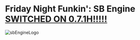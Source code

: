 # Friday Night Funkin': SB Engine [SWITCHED ON 0.7.1H!!!!!](https://github.com/Stefan2008Git/FNF-SB-Engine2)
![sbEngineLogo](https://github.com/Stefan2008Git/FNF-SB-Engine/assets/126715034/69f5983a-e492-4ebd-8741-2fd9ea70eb63)
